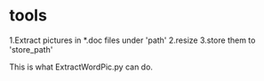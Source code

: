 # tools
1.Extract pictures in *.doc files under 'path'
2.resize
3.store them to 'store_path'

This is what ExtractWordPic.py can do.
